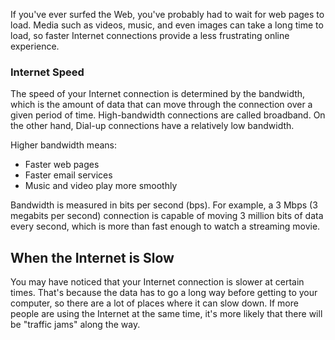 If you've ever surfed the Web, you've probably had to wait for web
pages to load. Media such as videos, music, and even images can take a
long time to load, so faster Internet connections provide a less
frustrating online experience.

### Internet Speed

The speed of your Internet connection is determined by the bandwidth,
which is the amount of data that can move through the connection over a
given period of time. High-bandwidth connections are called broadband.
On the other hand, Dial-up connections have a relatively low bandwidth.

Higher bandwidth means:

-   Faster web pages
-   Faster email services
-   Music and video play more smoothly

Bandwidth is measured in bits per second (bps). For example, a 3 Mbps (3
megabits per second) connection is capable of moving 3 million bits of
data every second, which is more than fast enough to watch a streaming
movie.

## When the Internet is Slow

You may have noticed that your Internet connection is slower at certain
times. That's because the data has to go a long way before getting to
your computer, so there are a lot of places where it can slow down. If
more people are using the Internet at the same time, it's more likely
that there will be "traffic jams" along the way.
